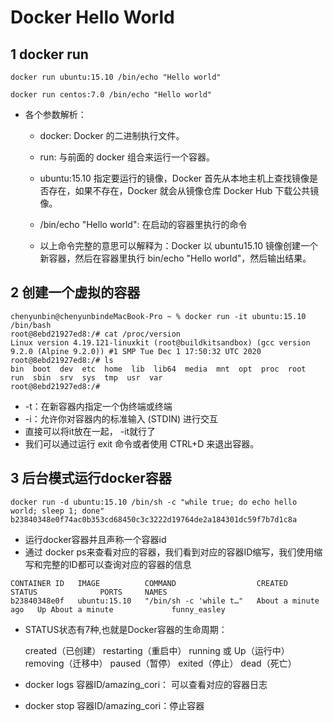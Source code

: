 # Docker Hello World

## 1 docker run 
```         
docker run ubuntu:15.10 /bin/echo "Hello world"

docker run centos:7.0 /bin/echo "Hello world"
```
- 各个参数解析：

    - docker: Docker 的二进制执行文件。

    - run: 与前面的 docker 组合来运行一个容器。

    - ubuntu:15.10 指定要运行的镜像，Docker 首先从本地主机上查找镜像是否存在，如果不存在，Docker 就会从镜像仓库 Docker Hub 下载公共镜像。

    - /bin/echo "Hello world": 在启动的容器里执行的命令

    - 以上命令完整的意思可以解释为：Docker 以 ubuntu15.10 镜像创建一个新容器，然后在容器里执行 bin/echo "Hello world"，然后输出结果。
    
## 2 创建一个虚拟的容器
```
chenyunbin@chenyunbindeMacBook-Pro ~ % docker run -it ubuntu:15.10 /bin/bash
root@8ebd21927ed8:/# cat /proc/version
Linux version 4.19.121-linuxkit (root@buildkitsandbox) (gcc version 9.2.0 (Alpine 9.2.0)) #1 SMP Tue Dec 1 17:50:32 UTC 2020
root@8ebd21927ed8:/# ls
bin  boot  dev  etc  home  lib  lib64  media  mnt  opt  proc  root  run  sbin  srv  sys  tmp  usr  var
root@8ebd21927ed8:/#
```
- -t：在新容器内指定一个伪终端或终端
- -i：允许你对容器内的标准输入 (STDIN) 进行交互
- 直接可以将it放在一起， -it就行了
- 我们可以通过运行 exit 命令或者使用 CTRL+D 来退出容器。


## 3 后台模式运行docker容器
```
docker run -d ubuntu:15.10 /bin/sh -c "while true; do echo hello world; sleep 1; done"
b23840348e0f74ac0b353cd68450c3c3222d19764de2a184301dc59f7b7d1c8a
```

- 运行docker容器并且声称一个容器id
- 通过 docker ps来查看对应的容器，我们看到对应的容器ID缩写，我们使用缩写和完整的ID都可以查询对应的容器的信息
```
CONTAINER ID   IMAGE          COMMAND                  CREATED              STATUS              PORTS     NAMES
b23840348e0f   ubuntu:15.10   "/bin/sh -c 'while t…"   About a minute ago   Up About a minute             funny_easley
```
- STATUS状态有7种,也就是Docker容器的生命周期：
  
  created（已创建）
  restarting（重启中）
  running 或 Up（运行中）
  removing（迁移中）
  paused（暂停）
  exited（停止）
  dead（死亡）
- docker logs 容器ID/amazing_cori： 可以查看对应的容器日志
- docker stop 容器ID/amazing_cori：停止容器